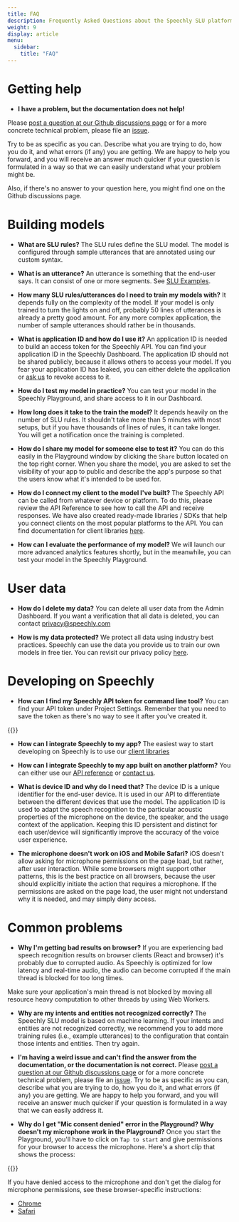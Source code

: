 ```yaml
---
title: FAQ
description: Frequently Asked Questions about the Speechly SLU platform and API. 
weight: 9
display: article
menu:
  sidebar:
    title: "FAQ"
---
```


# Getting help

- **I have a problem, but the documentation does not help!**

Please [post a question at our Github discussions page](https://github.com/speechly/speechly/discussions) or for a more concrete technical problem, please file an [issue](https://github.com/speechly/speechly/issues).

Try to be as specific as you can. Describe what you are trying to do, how you do it, and what errors (if any) you are getting. We are happy to help you forward, and you will receive an answer much quicker if your question is formulated in a way so that we can easily understand what your problem might be.

Also, if there's no answer to your question here, you might find one on the Github discussions page.

# Building models

- **What are SLU rules?**
The SLU rules define the SLU model. The model is configured through sample utterances that are annotated using our custom syntax.

- **What is an utterance?**
An utterance is something that the end-user says. It can consist of one or more segments. See [SLU Examples](/slu-examples/).

- **How many SLU rules/utterances do I need to train my models with?**
It depends fully on the complexity of the model. If your model is only trained to turn the lights on and off, probably 50 lines of utterances is already a pretty good amount. For any more complex application, the number of sample utterances should rather be in thousands. 

- **What is application ID and how do I use it?**
An application ID is needed to build an access token for the Speechly API. You can find your application ID in the Speechly Dashboard. The application ID should not be shared publicly, because it allows others to access your model. If you fear your application ID has leaked, you can either delete the application or [ask us](mailto:hello@speechly.com) to revoke access to it. 

- **How do I test my model in practice?**
You can test your model in the Speechly Playground, and share access to it in our Dashboard.

- **How long does it take to the train the model?**
It depends heavily on the number of SLU rules. It shouldn't take more than 5 minutes with most setups, but if you have thousands of lines of rules, it can take longer. You will get a notification once the training is completed.

- **How do I share my model for someone else to test it?**
You can do this easily in the Playground window by clicking the `Share` button located on the top right corner. When you share the model, you are asked to set the visibility of your app to public and describe the app's purpose so that the users know what it's intended to be used for.
 
- **How do I connect my client to the model I've built?**
The Speechly API can be called from whatever device or platform. To do this, please review the API Reference to see how to call the API and receive responses. We have also created ready-made libraries / SDKs that help you connect clients on the most popular platforms to the API. You can find documentation for client libraries [here](/client-libraries/).

- **How can I evaluate the performance of my model?**
We will launch our more advanced analytics features shortly, but in the meanwhile, you can test your model in the Speechly Playground.

# User data

- **How do I delete my data?**
You can delete all user data from the Admin Dashboard. If you want a verification that all data is deleted, you can contact [privacy@speechly.com](mailto:privacy@speechly.com)

- **How is my data protected?**
We protect all data using industry best practices. Speechly can use the data you provide us to train our own models in free tier. You can revisit our privacy policy [here](https://www.speechly.com/privacy/).

# Developing on Speechly

- **How can I find my Speechly API token for command line tool?**
You can find your API token under Project Settings. Remember that you need to save the token as there's no way to see it after you've created it.

{{<videoloop src="cli-token.webm" >}}

- **How can I integrate Speechly to my app?**
The easiest way to start developing on Speechly is to use our [client libraries](/client-libraries/)

- **How can I integrate Speechly to my app built on another platform?**
You can either use our [API reference](/speechly-api/api-reference/) or [contact us](mailto:hello@speechly.com).

- **What is device ID and why do I need that?**
The device ID is a unique identifier for the end-user device. It is used in our API to differentiate between the different devices that use the model. The application ID is used to adapt the speech recognition to the particular acoustic properties of the microphone on the device, the speaker, and the usage context of the application. Keeping this ID persistent and distinct for each user/device will significantly improve the accuracy of the voice user experience. 

- **The microphone doesn't work on iOS and Mobile Safari?**
iOS doesn't allow asking for microphone permissions on the page load, but rather, after user interaction. While some browsers might support other patterns, this is the best practice on all browsers, because the user should explicitly initiate the action that requires a microphone. If the permissions are asked on the page load, the user might not understand why it is needed, and may simply deny access.

# Common problems

- **Why I'm getting bad results on browser?**
If you are experiencing bad speech recognition results on browser clients (React and browser) it's probably due to corrupted audio. As Speechly is optimized for low latency and real-time audio, the audio can become corrupted if the main thread is blocked for too long times.

Make sure your application's main thread is not blocked by moving all resource heavy computation to other threads by using Web Workers.

- **Why are my intents and entities not recognized correctly?**
The Speechly SLU model is based on machine learning. If your intents and entities are not recognized correctly, we recommend you to add more training rules (i.e., example utterances) to the configuration that contain those intents and entities. Then try again.

- **I'm having a weird issue and can't find the answer from the documentation, or the documentation is not correct.**
Please [post a question at our Github discussions page](https://github.com/speechly/speechly/discussions) or for a more concrete technical problem, please file an [issue](https://github.com/speechly/speechly/issues). Try to be as specific as you can, describe what you are trying to do, how you do it, and what errors (if any) you are getting. We are happy to help you forward, and you will receive an answer much quicker if your question is formulated in a way that we can easily address it.

- **Why do I get "Mic consent denied" error in the Playground? Why doesn't my microphone work in the Playground?**
Once you start the Playground, you'll have to click on `Tap to start` and give permissions for your browser to access the microphone. Here's a short clip that shows the process:

{{<videoloop src="permissions-in-playground.webm" >}}
 
If you have denied access to the microphone and don't get the dialog for microphone permissions, see these browser-specific instructions:

* [Chrome](https://crazycall.zendesk.com/hc/en-us/articles/115003407512-How-do-I-reallow-access-to-my-microphone-in-Chrome)
* [Safari](https://support.apple.com/guide/safari/customize-settings-per-website-ibrw7f78f7fe/13.0/mac/10.15)
